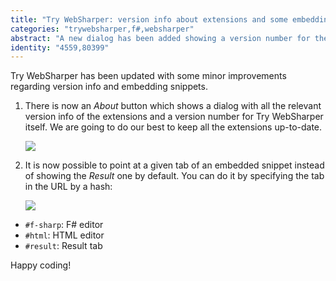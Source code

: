 ```yaml
---
title: "Try WebSharper: version info about extensions and some embedding improvements"
categories: "trywebsharper,f#,websharper"
abstract: "A new dialog has been added showing a version number for the site and all the version info about the extensions for better transparency. A new feature has also been introduced, which lets the user decide which page they want to show by default when embedding a snippet."
identity: "4559,80399"
---
```

Try WebSharper has been updated with some minor improvements regarding version info and embedding snippets.

1. There is now an *About* button which shows a dialog with all the relevant version info of the extensions and a version number for Try WebSharper itself. We are going to do our best to keep all the extensions up-to-date.

    [![](http://i.imgur.com/Wof3ArOl.png)](http://i.imgur.com/Wof3ArO.png)
        
2. It is now possible to point at a given tab of an embedded snippet instead of showing the *Result* one by default. You can do it by specifying the tab in the URL by a hash:

    [![](http://i.imgur.com/YpOuTSml.png)](http://i.imgur.com/YpOuTSm.png)
        
  * `#f-sharp`: F# editor
  * `#html`: HTML editor
  * `#result`: Result tab
    
Happy coding!
